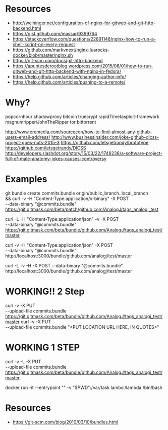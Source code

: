 

# Resources
- http://weininger.net/configuration-of-nginx-for-gitweb-and-git-http-backend.html
- https://gist.github.com/massar/9399764
- https://stackoverflow.com/questions/22891148/nginx-how-to-run-a-shell-script-on-every-request
- https://github.com/markvnext/nginx-luarocks-docker/blob/master/nginx.sh
- https://git-scm.com/docs/git-http-backend
- https://apuntesderootblog.wordpress.com/2015/06/01/how-to-run-gitweb-and-git-http-backend-with-nginx-in-fedora/
- https://help.github.com/articles/changing-author-info/
- https://help.github.com/articles/pushing-to-a-remote/



# Why?
popcornhour
shadowproxy
bitcoin
truecrypt
rapid7/metasploit-framework
magnumripper/JohnTheRipper
tor
bittorrent


http://www.eremedia.com/sourcecon/how-to-find-almost-any-github-users-email-address/
http://www.businessinsider.com/joke-github-dicss-project-goes-nuts-2015-3
https://github.com/letsgetrandy/brototype
https://github.com/letsgetrandy/DICSS
http://developers.slashdot.org/story/15/03/22/1748238/a-software-project-full-of-male-anatomy-jokes-causes-controversy




# Examples
git bundle create commits.bundle origin/public_branch..local_branch \
&& curl -v -H "Content-Type:application/x-binary" -X POST \
	--data-binary "@commits.bundle" https://git.gitmask.com/beta/patch/github.com/AnalogJ/tags_analogj_test

curl -L -H "Content-Type:application/json" -v -X POST \
	--data-binary "@commits.bundle" https://git.gitmask.com/beta/bundle/github.com/AnalogJ/tags_analogj_test/master

curl -v -H "Content-Type:application/json" -X POST \
	--data-binary "@commits.bundle" http://localhost:3000/bundle/github.com/analogj/test/master

curl -L -v -H -X POST --data-binary "@commits.bundle" http://localhost:3000/bundle/github.com/analogj/test/master



# WORKING!! 2 Step
curl -v -X PUT \
	--upload-file commits.bundle https://git.gitmask.com/beta/bundle/github.com/AnalogJ/tags_analogj_test/master
curl -v -X PUT \
	--upload-file commits.bundle "<PUT LOCATION URL HERE, IN QUOTES>"

# WORKING 1 STEP

curl -v -L -X PUT \
	--upload-file commits.bundle https://git.gitmask.com/beta/bundle/github.com/AnalogJ/tags_analogj_test/master

docker run -it --entrypoint "" -v "$PWD":/var/task lambci/lambda /bin/bash


# Resources
- https://git-scm.com/blog/2010/03/10/bundles.html
